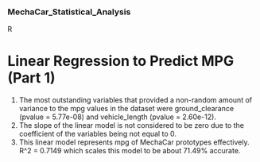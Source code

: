 ### MechaCar_Statistical_Analysis
R

# Linear Regression to Predict MPG (Part 1)
1. The most outstanding variables that provided a non-random amount of variance to the mpg values in the dataset were ground_clearance (pvalue = 5.77e-08) and vehicle_length (pvalue =  2.60e-12).
2. The slope of the linear model is not considered to be zero due to the coefficient of the variables being not equal to 0. 
3. This linear model represents mpg of MechaCar prototypes effectively. R^2 = 0.7149 which scales this model to be about 71.49% accurate.

# 
